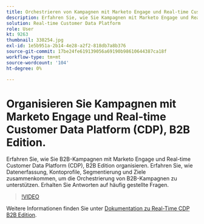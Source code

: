 ```yaml
---
title: Orchestrieren von Kampagnen mit Marketo Engage und Real-time Customer Data Platform, B2B Edition
description: Erfahren Sie, wie Sie Kampagnen mit Marketo Engage und Real-time Customer Data Platform (CDP), B2B Edition koordinieren.
solution: Real-time Customer Data Platform
role: User
kt: 9263
thumbnail: 338254.jpg
exl-id: 1e5b951a-2b14-4e28-a2f2-818db7a8b376
source-git-commit: 17be24fe619139056a69190b98610644387ca18f
workflow-type: tm+mt
source-wordcount: '104'
ht-degree: 0%

---
```


# Organisieren Sie Kampagnen mit Marketo Engage und Real-time Customer Data Platform (CDP), B2B Edition.

Erfahren Sie, wie Sie B2B-Kampagnen mit Marketo Engage und Real-time Customer Data Platform (CDP), B2B Edition organisieren. Erfahren Sie, wie Datenerfassung, Kontoprofile, Segmentierung und Ziele zusammenkommen, um die Orchestrierung von B2B-Kampagnen zu unterstützen. Erhalten Sie Antworten auf häufig gestellte Fragen.

>[!VIDEO](https://video.tv.adobe.com/v/338254?quality=12&learn=on)

Weitere Informationen finden Sie unter [Dokumentation zu Real-Time CDP B2B Edition](https://experienceleague.adobe.com/docs/experience-platform/rtcdp/b2b-overview.html).
